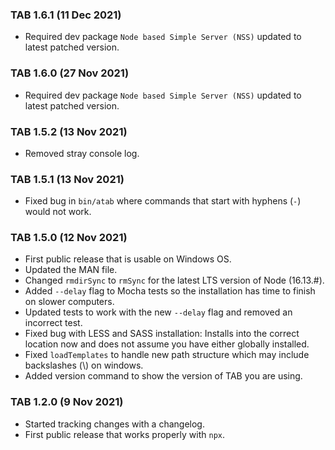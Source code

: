 ### TAB 1.6.1 (11 Dec 2021)

- Required dev package `Node based Simple Server (NSS)` updated to latest patched version.

### TAB 1.6.0 (27 Nov 2021)

- Required dev package `Node based Simple Server (NSS)` updated to latest patched version.

### TAB 1.5.2 (13 Nov 2021)

- Removed stray console log.

### TAB 1.5.1 (13 Nov 2021)

- Fixed bug in `bin/atab` where commands that start with hyphens (`-`) would not work.

### TAB 1.5.0 (12 Nov 2021)

- First public release that is usable on Windows OS.
- Updated the MAN file.
- Changed `rmdirSync` to `rmSync` for the latest LTS version of Node (16.13.#).
- Added `--delay` flag to Mocha tests so the installation has time to finish on slower computers.
- Updated tests to work with the new `--delay` flag and removed an incorrect test.
- Fixed bug with LESS and SASS installation: Installs into the correct location now and does not assume you have either globally installed.
- Fixed `loadTemplates` to handle new path structure which may include backslashes (\\) on windows.
- Added version command to show the version of TAB you are using.

### TAB 1.2.0 (9 Nov 2021)

- Started tracking changes with a changelog.
- First public release that works properly with `npx`.
